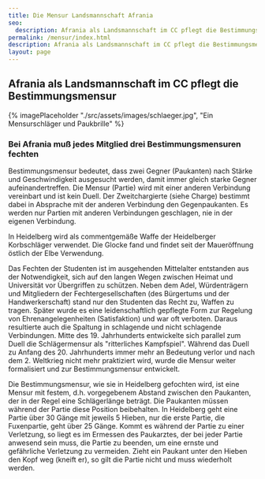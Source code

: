 ```yaml
---
title: Die Mensur Landsmannschaft Afrania
seo:
  description: Afrania als Landsmannschaft im CC pflegt die Bestimmungsmensur
permalink: /mensur/index.html
description: Afrania als Landsmannschaft im CC pflegt die Bestimmungsmensur
layout: page
---
```


## Afrania als Landsmannschaft im CC pflegt die Bestimmungsmensur

{% imagePlaceholder "./src/assets/images/schlaeger.jpg", "Ein Mensurschläger und Paukbrille" %}

### Bei Afrania muß jedes Mitglied drei Bestimmungsmensuren fechten

Bestimmungsmensur bedeutet, dass zwei Gegner (Paukanten) nach Stärke und Geschwindigkeit ausgesucht werden, damit immer gleich starke Gegner aufeinandertreffen. Die Mensur (Partie) wird mit einer anderen Verbindung vereinbart und ist kein Duell. Der Zweitchargierte (siehe Charge) bestimmt dabei in Absprache mit der anderen Verbindung den Gegenpaukanten. Es werden nur Partien mit anderen Verbindungen geschlagen, nie in der eigenen Verbindung.

In Heidelberg wird als commentgemäße Waffe der Heidelberger Korbschläger verwendet. Die Glocke fand und findet seit der Maueröffnung östlich der Elbe Verwendung.

Das Fechten der Studenten ist im ausgehenden Mittelalter entstanden aus der Notwendigkeit, sich auf den langen Wegen zwischen Heimat und Universität vor Übergriffen zu schützen. Neben dem Adel, Würdenträgern und Mitgliedern der Fechtergesellschaften (des Bürgertums und der Handwerkerschaft) stand nur den Studenten das Recht zu, Waffen zu tragen. Später wurde es eine leidenschaftlich gepflegte Form zur Regelung von Ehrenangelegenheiten (Satisfaktion) und war oft verboten. Daraus resultierte auch die Spaltung in schlagende und nicht schlagende Verbindungen. Mitte des 19. Jahrhunderts entwickelte sich parallel zum Duell die Schlägermensur als "ritterliches Kampfspiel". Während das Duell zu Anfang des 20. Jahrhunderts immer mehr an Bedeutung verlor und nach dem 2. Weltkrieg nicht mehr praktiziert wird, wurde die Mensur weiter formalisiert und zur Bestimmungsmensur entwickelt.

Die Bestimmungsmensur, wie sie in Heidelberg gefochten wird, ist eine Mensur mit festem, d.h. vorgegebenem Abstand zwischen den Paukanten, der in der Regel eine Schlägerlänge beträgt. Die Paukanten müssen während der Partie diese Position beibehalten. In Heidelberg geht eine Partie über 30 Gänge mit jeweils 5 Hieben, nur die erste Partie, die Fuxenpartie, geht über 25 Gänge. Kommt es während der Partie zu einer Verletzung, so liegt es im Ermessen des Paukarztes, der bei jeder Partie anwesend sein muss, die Partie zu beenden, um eine ernste und gefährliche Verletzung zu vermeiden. Zieht ein Paukant unter den Hieben den Kopf weg (kneift er), so gilt die Partie nicht und muss wiederholt werden.
